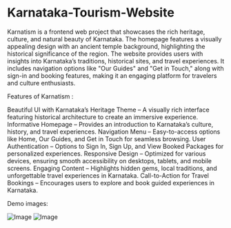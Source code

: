 # Karnataka-Tourism-Website

Karnatism is a frontend web project that showcases the rich heritage, culture, and natural beauty of Karnataka. The homepage features a visually appealing design with an ancient temple background, highlighting the historical significance of the region. The website provides users with insights into Karnataka’s traditions, historical sites, and travel experiences. It includes navigation options like "Our Guides" and "Get in Touch," along with sign-in and booking features, making it an engaging platform for travelers and culture enthusiasts.

Features of Karnatism :

Beautiful UI with Karnataka’s Heritage Theme – A visually rich interface featuring historical architecture to create an immersive experience.
Informative Homepage – Provides an introduction to Karnataka’s culture, history, and travel experiences.
Navigation Menu – Easy-to-access options like Home, Our Guides, and Get in Touch for seamless browsing.
User Authentication – Options to Sign In, Sign Up, and View Booked Packages for personalized experiences.
Responsive Design – Optimized for various devices, ensuring smooth accessibility on desktops, tablets, and mobile screens.
Engaging Content – Highlights hidden gems, local traditions, and unforgettable travel experiences in Karnataka.
Call-to-Action for Travel Bookings – Encourages users to explore and book guided experiences in Karnataka.

Demo images:

![Image](https://github.com/user-attachments/assets/5b5b2d1b-1e80-47f3-b71d-a0634cd3e85f)
![Image](https://github.com/user-attachments/assets/1c200706-09cb-40e4-8868-e6e88041f2cf)
